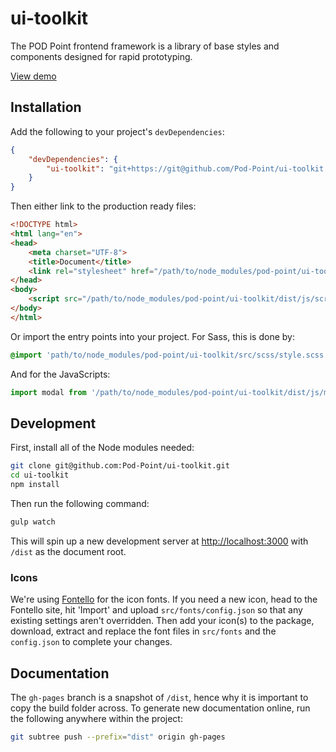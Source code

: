 # ui-toolkit

The POD Point frontend framework is a library of base styles and components designed for rapid prototyping.

[View demo](https://pod-point.github.io/ui-toolkit)

## Installation

Add the following to your project's `devDependencies`:

```json
{
    "devDependencies": {
        "ui-toolkit": "git+https://git@github.com/Pod-Point/ui-toolkit.git#toggle-updates"
    }
}
```

Then either link to the production ready files:

```html
<!DOCTYPE html>
<html lang="en">
<head>
    <meta charset="UTF-8">
    <title>Document</title>
    <link rel="stylesheet" href="/path/to/node_modules/pod-point/ui-toolkit/dist/css/style.min.css">
</head>
<body>
    <script src="/path/to/node_modules/pod-point/ui-toolkit/dist/js/script.js"></script>
</body>
</html>
```

Or import the entry points into your project. For Sass, this is done by:

```sass
@import 'path/to/node_modules/pod-point/ui-toolkit/src/scss/style.scss';
```

And for the JavaScripts:

```js
import modal from '/path/to/node_modules/pod-point/ui-toolkit/dist/js/modal';
```

## Development

First, install all of the Node modules needed:

```bash
git clone git@github.com:Pod-Point/ui-toolkit.git
cd ui-toolkit
npm install
```

Then run the following command:

```bash
gulp watch
```

This will spin up a new development server at [http://localhost:3000](http://localhost:3000) with `/dist` as the 
document root.

### Icons

We're using [Fontello](http://fontello.com) for the icon fonts. If you need a new icon, head to the Fontello site, hit 
'Import' and upload `src/fonts/config.json` so that any existing settings aren't overridden. Then add your icon(s) to 
the package, download, extract and replace the font files in `src/fonts` and the `config.json` to complete your changes.

## Documentation

The `gh-pages` branch is a snapshot of `/dist`, hence why it is important to copy the build folder across. To generate 
new documentation online, run the following anywhere within the project:

```bash
git subtree push --prefix="dist" origin gh-pages
```
